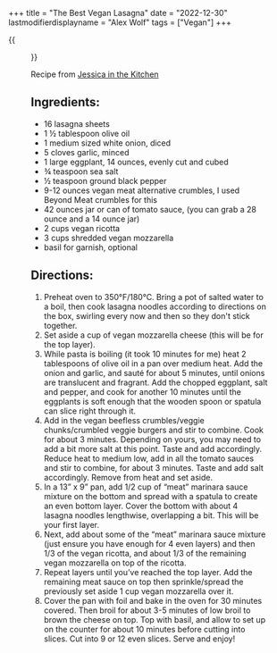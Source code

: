 +++
title = "The Best Vegan Lasagna"
date = "2022-12-30"
lastmodifierdisplayname = "Alex Wolf"
tags = ["Vegan"]
+++

{{<figure src="/images/Vegan-Lasagna-16.jpg">}}

Recipe from [Jessica in the Kitchen](https://jessicainthekitchen.com/best-vegan-lasagna-recipe/#recipe)    

## Ingredients:
* 16 lasagna sheets
* 1 ½ tablespoon olive oil
* 1 medium sized white onion, diced
* 5 cloves garlic, minced
* 1 large eggplant, 14 ounces, evenly cut and cubed
* ¾ teaspoon sea salt
* ½ teaspoon ground black pepper
* 9-12 ounces vegan meat alternative crumbles, I used Beyond Meat crumbles for this
* 42 ounces jar or can of tomato sauce, (you can grab a 28 ounce and a 14 ounce jar)
* 2 cups vegan ricotta
* 3 cups shredded vegan mozzarella
* basil for garnish, optional

## Directions:

1. Preheat oven to 350°F/180°C. Bring a pot of salted water to a boil, then cook lasagna noodles according to directions on the box, swirling every now and then so they don't stick together.
1. Set aside a cup of vegan mozzarella cheese (this will be for the top layer).
1. While pasta is boiling (it took 10 minutes for me) heat 2 tablespoons of olive oil in a pan over medium heat. Add the onion and garlic, and sauté for about 5 minutes, until onions are translucent and fragrant. Add the chopped eggplant, salt and pepper, and cook for another 10 minutes until the eggplants is soft enough that the wooden spoon or spatula can slice right through it.
1. Add in the vegan beefless crumbles/veggie chunks/crumbled veggie burgers and stir to combine. Cook for about 3 minutes. Depending on yours, you may need to add a bit more salt at this point. Taste and add accordingly. Reduce heat to medium low, add in all the tomato sauces and stir to combine, for about 3 minutes. Taste and add salt accordingly. Remove from heat and set aside.
1. In a 13” x 9” pan, add 1/2 cup of “meat” marinara sauce mixture on the bottom and spread with a spatula to create an even bottom layer. Cover the bottom with about 4 lasagna noodles lengthwise, overlapping a bit. This will be your first layer.
1. Next, add about some of the “meat” marinara sauce mixture (just ensure you have enough for 4 even layers) and then 1/3 of the vegan ricotta, and about 1/3 of the remaining vegan mozzarella on top of the ricotta.
1. Repeat layers until you’ve reached the top layer. Add the remaining meat sauce on top then sprinkle/spread the previously set aside 1 cup vegan mozzarella over it.
1. Cover the pan with foil and bake in the oven for 30 minutes covered. Then broil for about 3-5 minutes of low broil to brown the cheese on top. Top with basil, and allow to set up on the counter for about 10 minutes before cutting into slices. Cut into 9 or 12 even slices. Serve and enjoy!